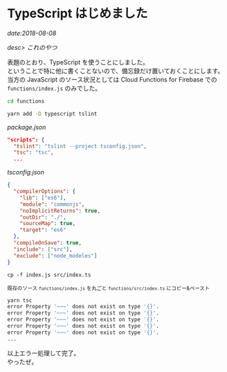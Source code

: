 # TypeScript はじめました

*date:2018-08-08*

*desc> これのやつ*

表題のとおり、TypeScript を使うことにしました。  
ということで特に他に書くことないので、備忘録だけ置いておくことにします。当方の JavaScript のソース状況としては Cloud Functions for Firebase での `functions/index.js` のみでした。

```sh
cd functions
```
```sh
yarn add -D typescript tslint
```
*package.json*
```json
"scripts": {
  "tslint": "tslint --project tsconfig.json",
  "tsc": "tsc",
  ...
```
*tsconfig.json*
```json
{
  "compilerOptions": {
    "lib": ["es6"],
    "module": "commonjs",
    "noImplicitReturns": true,
    "outDir": "./",
    "sourceMap": true,
    "target": "es6"
  },
  "compileOnSave": true,
  "include": ["src"],
  "exclude": ["node_modeles"]
}
```
```
cp -f index.js src/index.ts
```
<small>既存のソース `functions/index.js` を丸ごと `functions/src/index.ts` にコピー&ペースト</small>
```sh
yarn tsc
error Property '~~~' does not exist on type '{}'.
error Property '~~~' does not exist on type '{}'.
error Property '~~~' does not exist on type '{}'.
error Property '~~~' does not exist on type '{}'.
error Property '~~~' does not exist on type '{}'.
...
```
以上エラー処理して完了。  
やったぜ。
